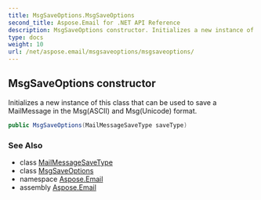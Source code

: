 ```yaml
---
title: MsgSaveOptions.MsgSaveOptions
second_title: Aspose.Email for .NET API Reference
description: MsgSaveOptions constructor. Initializes a new instance of this class that can be used to save a MailMessage in the MsgASCII and MsgUnicode format
type: docs
weight: 10
url: /net/aspose.email/msgsaveoptions/msgsaveoptions/
---
```

## MsgSaveOptions constructor

Initializes a new instance of this class that can be used to save a MailMessage in the Msg(ASCII) and Msg(Unicode) format.

```csharp
public MsgSaveOptions(MailMessageSaveType saveType)
```

### See Also

* class [MailMessageSaveType](../../mailmessagesavetype/)
* class [MsgSaveOptions](../)
* namespace [Aspose.Email](../../msgsaveoptions/)
* assembly [Aspose.Email](../../../)


